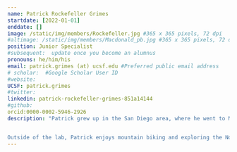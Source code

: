 ```yaml
---
name: Patrick Rockefeller Grimes
startdate: [2022-01-01]
enddate: []
image: /static/img/members/Rockefeller.jpg #365 x 365 pixels, 72 dpi
#altimage: /static/img/members/Macdonald_pb.jpg #365 x 365 pixels, 72 dpi
position: Junior Specialist
#subsequent:  update once you become an alumnus
pronouns: he/him/his
email: patrick.grimes (at) ucsf.edu #Preferred public email address
# scholar:  #Google Scholar User ID
#website:
UCSF: patrick.grimes
#twitter:
linkedin: patrick-rockefeller-grimes-851a14144
#github:
orcid:0000-0002-5946-2926
description: "Patrick grew up in the San Diego area, where he went to MiraCosta College before transferring to UC Santa Cruz. As an undergraduate, he worked in the lab of Shaowei Chen, studying functionalized nanoparticles and their applications in photovoltaics and nitrogen fixation. After graduating, Patrick joined the lab of Seemay Chou at UCSF, where he worked on projects seeking to understand host-pathogen interactions between ticks and Lyme Borreliae as well as structure-function studies of the bacterial cell envelope as it relates to interbacterial competition. Later, he joined the Coyote-Maestas lab, where he is developing new deep mutational scanning tools and exploring TRPV1 function through deep mutational scanning.


Outside of the lab, Patrick enjoys mountain biking and exploring the Northern California wilderness with his dog Dot."
---
```

